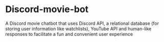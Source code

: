 # Discord-movie-bot
A Discord movie chatbot that uses Discord API, a relational database (for storing user information like watchlists), YouTube API and human-like responses to facilitate a fun and convenient user experience
